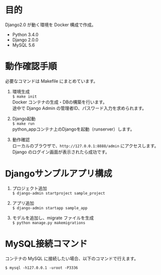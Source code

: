 # 目的
Django2.0 が動く環境を Docker 構成で作成。

* Python 3.4.0   
* Django 2.0.0
* MySQL 5.6

# 動作確認手順

必要なコマンドは Makefile にまとめています。

1. 環境生成  
`$ make init`  
Docker コンテナの生成・DBの構築を行います。  
途中で Django Admin の管理者ID、パスワード入力を求められます。

1. Django起動  
`$ make run`   
python_appコンテナ上のDjangoを起動（runserver）します。

1. 動作確認  
ローカルのブラウザで、`http://127.0.0.1:8888/admin` にアクセスします。
Django のログイン画面が表示されたら成功です。

# Djangoサンプルアプリ構成

1. プロジェクト追加  
`$ django-admin startproject sample_project`

1. アプリ追加  
`$ django-admin startapp sample_app`

1. モデルを追加し、migrate ファイルを生成  
`$ python manage.py makemigrations`

# MySQL接続コマンド

コンテナの MySQL に接続したい場合、以下のコマンドで行えます。
```
$ mysql -h127.0.0.1 -uroot -P3336
```
